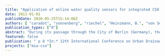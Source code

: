 ```yaml
---
title: "Application of online water quality sensors for integrated CSO impact assessment in Berlin (Gemany)"
date: 2011-01-01
publishDate: 2020-05-25T15:14:06Z
authors: [ "caradot", "sonnenberg", "riechel", "Heinzmann, B.", "von Seggern, D.", "matzinger", "rouault" ]
publication_types: ["0"]
abstract: "During its passage through the City of Berlin (Germany), the quality of the River Spree is strongly influenced by combined sewer overflows (CSO), which lead to critical oxygen concentrations (DO) every year and to occasional larger fish kills. A continuous integrated monitoring concept, using state-of-the-art online sensors, was planned and started in spring 2010. It combines (i) continuous measurements of the quality and flow rates of CSO at one main CSO outlet downstream of the overflow structure and (ii) continuous measurements of water quality parameters at five sites within the urban stretch of the receiving River Spree. The first monitoring results show that continuous water quality measurements in CSO outlets and at downstream river stations are possible at high accuracy, even for comparably complex parameters such as chemical oygen demand (COD). Analysis of measured data confirms the significance of CSO discharges on receiving waters and underlines the value of continuous measurements in describing the local dynamics of the CSO and their impacts on water bodies."
featured: false
publication: " p 8 *In:* 12th International Conference on Urban Drainage. Porto Alegre, Brazil. 11-16 September 2011"
projects: ["mia-cso"]
---
```


